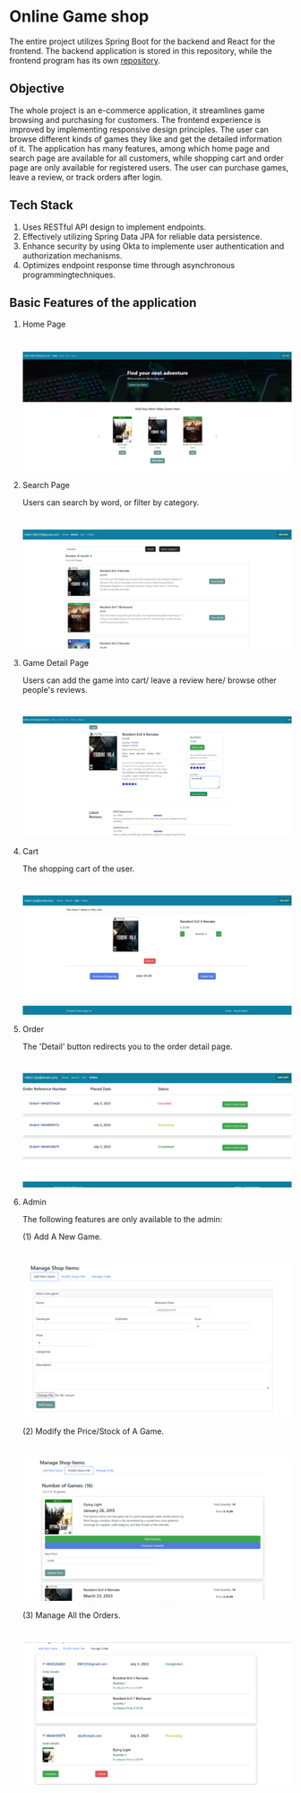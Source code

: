 # Online Game shop

The entire project utilizes Spring Boot for the backend and React for the frontend. The backend application is stored in this repository, while the frontend program has its own [repository](https://github.com/betterrt/game-shop-frontend).

## Objective

The whole project is an e-commerce application, it streamlines game browsing and purchasing for customers. The frontend experience is improved by implementing responsive design principles. The user can browse different kinds of games they like and get the detailed information of it. The application has many features, among which home page and search page are available for all customers, while shopping cart and order page are only available for registered users. The user can purchase games, leave a review, or track orders after login.

## Tech Stack
1. Uses RESTful API design to implement endpoints.  
2. Effectively utilizing Spring Data JPA for reliable data persistence.
3. Enhance security by using Okta to implemente user authentication and authorization mechanisms.
4. Optimizes endpoint response time through asynchronous programmingtechniques.

   
## Basic Features of the application
1. Home Page
    #  
     ![image](https://github.com/betterrt/game-shop-backend/blob/main/img/home.png)
2. Search Page
     
   Users can search by word, or filter by category.
   #  
   ![image](https://github.com/betterrt/game-shop-backend/blob/main/img/Search.png)
   
3. Game Detail Page
     
   Users can add the game into cart/ leave a review here/ browse other people's reviews.
   #  
   ![image](https://github.com/betterrt/game-shop-backend/blob/main/img/Details.png)
   
4. Cart
       
   The shopping cart of the user.
   #  
   ![image](https://github.com/betterrt/game-shop-backend/blob/main/img/Cart.png)
   
5. Order
     
   The 'Detail' button redirects you to the order detail page.
   #  
   ![image](https://github.com/betterrt/game-shop-backend/blob/main/img/Orders.png)
   
6. Admin
     
   The following features are only available to the admin:
     
   (1) Add A New Game.
   #  
   ![image](https://github.com/betterrt/game-shop-backend/blob/main/img/Admin-new.png)
   
   (2) Modify the Price/Stock of A Game.
   #  
   ![image](https://github.com/betterrt/game-shop-backend/blob/main/img/Admin-modify.png)
   
   (3) Manage All the Orders.
   #  
   ![image](https://github.com/betterrt/game-shop-backend/blob/main/img/Admin-order.png)


